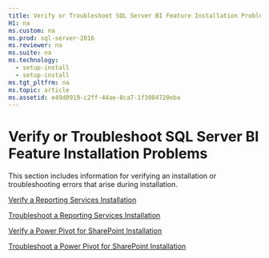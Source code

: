 ```yaml
---
title: Verify or Troubleshoot SQL Server BI Feature Installation Problems
H1: na
ms.custom: na
ms.prod: sql-server-2016
ms.reviewer: na
ms.suite: na
ms.technology: 
  - setup-install
  - setup-install
ms.tgt_pltfrm: na
ms.topic: article
ms.assetid: e49d0919-c2ff-44ae-8ca7-1f3084720eba
---
```

# Verify or Troubleshoot SQL Server BI Feature Installation Problems
  This section includes information for verifying an installation or troubleshooting errors that arise during installation.  
  
 [Verify a Reporting Services Installation](../../Topics/TopicNameContainA/Verify-a-Reporting-Services-Installation.md)  
  
 [Troubleshoot a Reporting Services Installation](../../Topics/TopicNameContainA/Troubleshoot-a-Reporting-Services-Installation.md)  
  
 [Verify a Power Pivot for SharePoint Installation](../../Topics/TopicNameContainA/Verify-a-Power-Pivot-for-SharePoint-Installation.md)  
  
 [Troubleshoot a Power Pivot for SharePoint Installation](../../Topics/TopicNameContainA/Troubleshoot-a-Power-Pivot-for-SharePoint-Installation.md)  
  
  